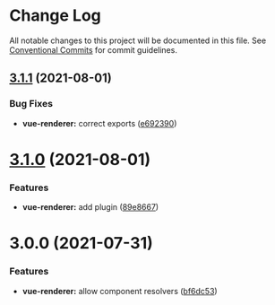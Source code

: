 # Change Log

All notable changes to this project will be documented in this file.
See [Conventional Commits](https://conventionalcommits.org) for commit guidelines.

## [3.1.1](https://github.com/MarvinRudolph/storyblok-rich-text-renderer/compare/v3.1.0...v3.1.1) (2021-08-01)


### Bug Fixes

* **vue-renderer:** correct exports ([e692390](https://github.com/MarvinRudolph/storyblok-rich-text-renderer/commit/e692390f0401887ec03321bb6c99c54858531c11))





# [3.1.0](https://github.com/MarvinRudolph/storyblok-rich-text-renderer/compare/v3.0.0...v3.1.0) (2021-08-01)


### Features

* **vue-renderer:** add plugin ([89e8667](https://github.com/MarvinRudolph/storyblok-rich-text-renderer/commit/89e8667fccacf4b42478e58a193e99a40a6d1904))





# 3.0.0 (2021-07-31)


### Features

* **vue-renderer:** allow component resolvers ([bf6dc53](https://github.com/MarvinRudolph/storyblok-rich-text-renderer/commit/bf6dc531b98ec6be6e17c64231325addc61417f4))
